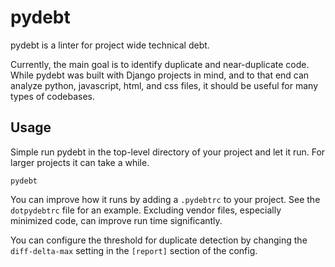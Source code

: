 # pydebt

pydebt is a linter for project wide technical debt.

Currently, the main goal is to identify duplicate and near-duplicate code.
While pydebt was built with Django projects in mind, and to that end can
analyze python, javascript, html, and css files, it should be useful for
many types of codebases.

## Usage

Simple run pydebt in the top-level directory of your project and let it
run. For larger projects it can take a while.

    pydebt

You can improve how it runs by adding a `.pydebtrc` to your project. See
the `dotpydebtrc` file for an example. Excluding vendor files, especially
minimized code, can improve run time significantly.

You can configure the threshold for duplicate detection by changing the
`diff-delta-max` setting in the `[report]` section of the config.
